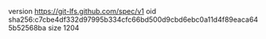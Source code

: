 version https://git-lfs.github.com/spec/v1
oid sha256:c7cbe4df332d97995b334cfc66bd500d9cbd6ebc0a11d4f89eaca645b52568ba
size 1204
